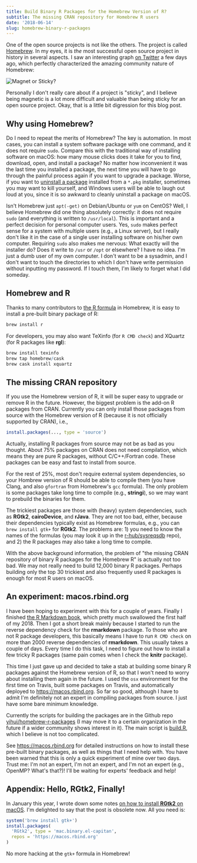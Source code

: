 ```yaml
---
title: Build Binary R Packages for the Homebrew Version of R?
subtitle: The missing CRAN repository for Homebrew R users
date: '2018-06-14'
slug: homebrew-binary-r-packages
---
```


One of the open source projects is not like the others. The project is called [Homebrew](https://brew.sh). In my eyes, it is *the* most successful open source project in history in several aspects. I saw an interesting graph [on Twitter](https://twitter.com/nayafia/status/1004526578175361024) a few days ago, which perfectly characterized the amazing community nature of Homebrew:

![Magnet or Sticky?](https://pbs.twimg.com/media/DfDI76AUwAAHE8m.jpg)

Personally I don't really care about if a project is "sticky", and I believe being magnetic is a lot more difficult and valuable than being sticky for an open source project. Okay, that is a little bit digression for this blog post.

## Why using Homebrew?

Do I need to repeat the merits of Homebrew? The key is automation. In most cases, you can install a system software package with one command, and it does not require `sudo`. Compare this with the traditional way of installing software on macOS: how many mouse clicks does it take for you to find, download, open, and install a package? No matter how inconvenient it was the last time you installed a package, the next time you will have to go through the painful process again if you want to upgrade a package. Worse, if you want to [uninstall a package](https://stackoverflow.com/q/25925752/559676) installed from a `*.pkg` installer, sometimes you may want to kill yourself, and Windows users will be able to laugh out loud at you, since it is so awkward to cleanly uninstall a package on macOS.

Isn't Homebrew just `apt(-get)` on Debian/Ubuntu or `yum` on CentOS? Well, I believe Homebrew did one thing absolutely correctly: it does not require `sudo` (and everything is written to `/usr/local`). This is important and a perfect decision for personal computer users. Yes, `sudo` makes perfect sense for a system with multiple users (e.g., a Linux server), but I really don't like it in the case of a single user installing software on his/her own computer. Requiring `sudo` also makes me nervous: What exactly will the installer do? Does it write to `/usr` or `/opt` or elsewhere? I have no idea. I'm just a dumb user of my own computer. I don't want to be a sysadmin, and I don't want to touch the directories to which I don't have write permission without inputting my password. If I touch them, I'm likely to forget what I did someday.

## Homebrew and R

Thanks to many contributors to [the R formula](https://github.com/Homebrew/homebrew-core/blob/master/Formula/r.rb) in Homebrew, it is easy to install a pre-built binary package of R:

```sh
brew install r
```

For developers, you may also want TeXinfo (for `R CMD check`) and XQuartz (for R packages like **rgl**):

```r
brew install texinfo
brew tap homebrew/cask
brew cask install xquartz
```

## The missing CRAN repository

If you use the Homebrew version of R, it will be super easy to upgrade or remove R in the future. However, the biggest problem is the add-on R packages from CRAN. Currently you can only install those packages from source with the Homebrew version of R (because it is not officially supported by CRAN), i.e.,

```r
install.packages(..., type = 'source')
```

Actually, installing R packages from source may not be as bad as you thought. About 75% packages on CRAN does not need compilation, which means they are pure R packages, without C/C++/Fortran code. These packages can be easy and fast to install from source.

For the rest of 25%, most don't require external system dependencies, so your Hombrew version of R should be able to compile them (you have Clang, and also `gfortran` from Homebrew's `gcc` formula). The only problem is some packages take long time to compile (e.g., **stringi**), so we may want to prebuild the binaries for them.

The trickiest packages are those with (heavy) system dependencies, such as **RGtk2**, **cairoDevice**, and **rJava**. They are not too bad, either, because their dependencies typically exist as Homebrew formulas, e.g., you can `brew install gtk+` for **RGtk2**. The problems are: 1) you need to know the names of the formulas (you may look it up in the [r-hub/sysreqsdb](https://github.com/r-hub/sysreqsdb) repo), and 2) the R packages may also take a long time to compile.

With the above background information, the problem of "the missing CRAN repository of binary R packages for the Homebrew R" is actually not too bad. We may not really need to build 12,000 binary R packages. Perhaps building only the top 30 trickiest and also frequently used R packages is enough for most R users on macOS.

## An experiment: macos.rbind.org

I have been hoping to experiment with this for a couple of years. Finally I finished [the R Markdown book](https://github.com/rstudio/rmarkdown-book), which pretty much swallowed the first half of my 2018. Then I got a short break mainly because I started to run the reverse dependency check for the **rmarkdown** package. To those who are not R package developers, this basically means I have to run `R CMD check` on more than 2000 reverse dependencies of **rmarkdown**. This usually takes a couple of days. Every time I do this task, I need to figure out how to install a few tricky R packages (same pain comes when I check the **knitr** package).

This time I just gave up and decided to take a stab at building some binary R packages against the Homebrew version of R, so that I won't need to worry about installing them again in the future. I used the `osx` environment for the first time on Travis, built some packages on Travis, and automatically deployed to https://macos.rbind.org. So far so good, although I have to admit I'm definitely not an expert in compiling packages from source. I just have some bare minimum knowledge.

Currently the scripts for building the packages are in the Github repo [yihui/homebrew-r-packages](https://github.com/yihui/homebrew-r-packages) (I may move it to a certain organization in the future if a wider community shows interest in it). The main script is [build.R](https://github.com/yihui/homebrew-r-packages/blob/master/build.R), which I believe is not too complicated.

See https://macos.rbind.org for detailed instructions on how to install these pre-built binary packages, as well as things that I need help with. You have been warned that this is only a quick experiment of mine over two days. Trust me: I'm not an expert, I'm not an expert, and I'm not an expert (e.g., OpenMP? What's that?)! I'll be waiting for experts' feedback and help!

## Appendix: Hello, RGtk2, Finally!

In January this year, I wrote down some notes [on how to install **RGtk2** on macOS](/en/2018/01/install-rgtk2-macos/). I'm delighted to say that the post is obsolete now. All you need is:

```r
system('brew install gtk+')
install.packages(
  'RGtk2', type = 'mac.binary.el-capitan',
  repos = 'https://macos.rbind.org'
)
```

No more hacking at the `gtk+` formula in Homebrew!
